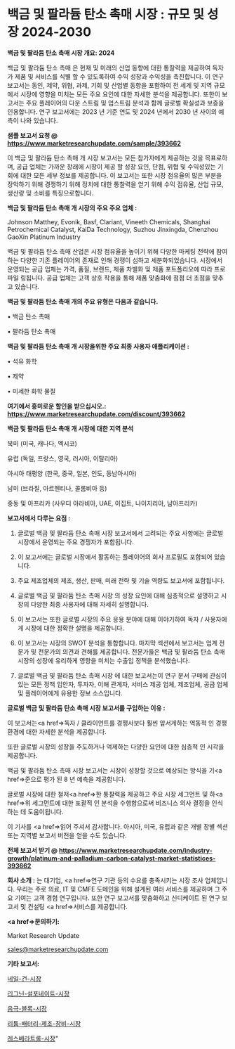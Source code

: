 # 백금 및 팔라듐 탄소 촉매 시장 : 규모 및 성장 2024-2030

<strong>백금 및 팔라듐 탄소 촉매 시장 개요: 2024</strong>

백금 및 팔라듐 탄소 촉매 은 현재 및 미래의 산업 동향에 대한 통찰력을 제공하여 독자가 제품 및 서비스를 식별 할 수 있도록하여 수익 성장과 수익성을 촉진합니다. 이 연구 보고서는 동인, 제약, 위협, 과제, 기회 및 산업별 동향을 포함하여 전 세계 및 지역 규모에서 시장에 영향을 미치는 모든 주요 요인에 대한 자세한 분석을 제공합니다. 또한이 보고서는 주요 플레이어의 다운 스트림 및 업스트림 분석과 함께 글로벌 확실성과 보증을 인용합니다. 연구 보고서에는 2023 년 기준 연도 및 2024 년에서 2030 년 사이의 예측이 나와 있습니다.



<strong>샘플 보고서 요청 @ <a href=https://www.marketresearchupdate.com/sample/393662>https://www.marketresearchupdate.com/sample/393662</a></strong>

이 백금 및 팔라듐 탄소 촉매 개 시장 보고서는 모든 참가자에게 제공하는 것을 목표로하며, 공급 업체는 가까운 장래에 시장이 제공 할 성장 요인, 단점, 위협 및 수익성있는 기회에 대한 모든 세부 정보를 제공합니다. 이 보고서는 또한 시장 점유율의 많은 부분을 장악하기 위해 경쟁하기 위해 정치에 대한 통찰력을 얻기 위해 수익 점유율, 산업 규모, 생산량 및 소비를 특징으로합니다.



<strong>백금 및 팔라듐 탄소 촉매 개 시장의 주요 주요 업체 :</strong>

Johnson Matthey, Evonik, Basf, Clariant, Vineeth Chemicals, Shanghai Petrochemical Catalyst, KaiDa Technology, Suzhou Jinxingda, Chenzhou GaoXin Platinum Industry

백금 및 팔라듐 탄소 촉매 산업은 시장 점유율을 높이기 위해 다양한 마케팅 전략에 참여하는 다양한 기존 플레이어의 존재로 인해 경쟁이 심하고 세분화되었습니다. 시장에서 운영되는 공급 업체는 가격, 품질, 브랜드, 제품 차별화 및 제품 포트폴리오에 따라 프로파일 링됩니다. 공급 업체는 고객 상호 작용을 통해 제품 맞춤화에 점점 더 초점을 맞추고 있습니다.



<strong>백금 및 팔라듐 탄소 촉매 개의 주요 유형은 다음과 같습니다.</strong>

• 백금 탄소 촉매

• 팔라듐 탄소 촉매



<strong>백금 및 팔라듐 탄소 촉매 개 시장을위한 주요 최종 사용자 애플리케이션 :</strong>

• 석유 화학

• 제약

• 미세한 화학 물질



<strong>여기에서 흥미로운 할인을 받으십시오.: <a href=https://www.marketresearchupdate.com/discount/393662>https://www.marketresearchupdate.com/discount/393662</a></strong>



<strong>백금 및 팔라듐 탄소 촉매 개 시장에 대한 지역 분석</strong>

북미 (미국, 캐나다, 멕시코)

유럽 (독일, 프랑스, 영국, 러시아, 이탈리아)

아시아 태평양 (한국, 중국, 일본, 인도, 동남아시아)

남미 (브라질, 아르헨티나, 콜롬비아 등)

중동 및 아프리카 (사우디 아라비아, UAE, 이집트, 나이지리아, 남아프리카)



<strong>보고서에서 다루는 요점 :</strong>

1. 글로벌 백금 및 팔라듐 탄소 촉매 시장 보고서에서 고려되는 주요 사항에는 글로벌 시장에서 운영되는 주요 경쟁자가 포함됩니다.

2. 이 보고서에는 글로벌 시장에서 활동하는 플레이어의 회사 프로필도 포함되어 있습니다.

3. 주요 제조업체의 제조, 생산, 판매, 미래 전략 및 기술 역량도 보고서에 포함됩니다.

4. 글로벌 백금 및 팔라듐 탄소 촉매 시장 의 성장 요인에 대해 심층적으로 설명하고 시장의 다양한 최종 사용자에 대해 자세히 설명합니다.

5. 이 보고서는 또한 글로벌 시장의 주요 응용 분야에 대해 이야기하여 독자 / 사용자에게 시장에 대한 정확한 설명을 제공합니다.

6. 이 보고서는 시장의 SWOT 분석을 통합합니다. 마지막 섹션에서 보고서는 업계 전문가 및 전문가의 의견과 견해를 제공합니다. 전문가들은 백금 및 팔라듐 탄소 촉매 시장의 성장에 유리하게 영향을 미치는 수출입 정책을 분석했습니다.

7. 글로벌 백금 및 팔라듐 탄소 촉매 시장 에 대한 보고서는이 연구 문서 구매에 관심이있는 모든 정책 입안자, 투자자, 이해 관계자, 서비스 제공 업체, 제조업체, 공급 업체 및 플레이어에게 유용한 정보 소스입니다.



<strong>글로벌 백금 및 팔라듐 탄소 촉매 시장 보고서를 구입하는 이유 :</strong>

이 보고서는<a href=>독자 / 클</a>라이언트를 경쟁사보다 훨씬 앞서게하는 역동적 인 경쟁 환경에 대한 자세한 분석을 제공합니다.

또한 글로벌 시장의 성장을 주도하거나 억제하는 다양한 요인에 대한 심층적 인 시각을 제공합니다.

백금 및 팔라듐 탄소 촉매 시장 보고서는 시장이 성장할 것으로 예상되는 방식을 기<a href=>준으로</a> 평가 된 8 년 예측을 제공합니다.

글로벌 시장에 대한 철저<a href=>한 통찰력</a>을 제공하고 주요 시장 세그먼트 및 하<a href=>위 세그</a>먼트에 대한 포괄적 인 분석을 수행함으로써 비즈니스 의사 결정을 인식하는 데 도움이됩니다.

이 기사를 <a href=>읽어 주</a>셔서 감사합니다. 아시아, 미국, 유럽과 같은 개별 장별 섹션 또는 지역별 보고서 버전을 얻을 수도 있습니다.



<strong>전체 보고서 받기 @ <a href=https://www.marketresearchupdate.com/industry-growth/platinum-and-palladium-carbon-catalyst-market-statistices-393662>https://www.marketresearchupdate.com/industry-growth/platinum-and-palladium-carbon-catalyst-market-statistices-393662</a></strong>



<strong>회사 소개 :</strong>
는 대기업, <a href=>연구 기</a>관 등의 수요를 충족시키는 시장 조사 업체입니다. 우리는 주로 의료, IT 및 CMFE 도메인을 위해 설계된 여러 서비스를 제공하며 그 주요 기여는 고객 경험 연구입니다. 또한 연구 보고서를 맞춤화하고 신디케이트 된 연구 보고서 및 컨설팅 <a href=>서비</a>스를 제공합니다.



<strong><a href=>문의하기:</a></strong>

Market Research Update

sales@marketresearchupdate.com



<strong>기타 보고서:</strong>

<a href=https://www.linkedin.com/pulse/네일-건-시장-진입-전략-및-위험-평가2029년-market-matrix-musings-analysis/>네일-건-시장</a>

<a href=https://www.linkedin.com/pulse/리그닌-설포네이트-시장-규모-및-성장-2023-survey-spotlight-pro-24-analysis-ddnqf/>리그닌-설포네이트-시장</a>

<a href=https://www.linkedin.com/pulse/음극-블록-시장-진입-전략-및-위험-평가2029년-data-dive-diaries-24-analysis-putof/>음극-블록-시장</a>

<a href=https://www.linkedin.com/pulse/리튬-배터리-제조-장비-시장-경쟁-분석-및-성장-잠재력-2030-zv8nf/>리튬-배터리-제조-장비-시장</a>

<a href=https://www.linkedin.com/pulse/레스베라트롤-시장-진입-전략-및-위험-평가2030년-analytics-alchemy-360-analysis-weuqf/>레스베라트롤-시장</a>"

